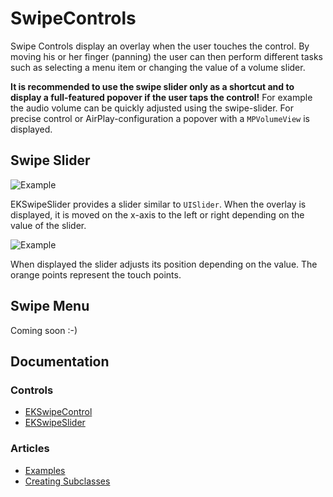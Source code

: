 # SwipeControls

Swipe Controls display an overlay when the user touches the control. By moving his or her finger (panning) the user can then perform different tasks such as selecting a menu item or changing the value of a volume slider.

**It is recommended to use the swipe slider only as a shortcut and to display a full-featured popover if the user taps the control!** 
For example the audio volume can be quickly adjusted using the swipe-slider. For precise control or AirPlay-configuration a popover with a `MPVolumeView` is displayed.


## Swipe Slider

![Example](http://i50.tinypic.com/2rdusqr.png)

EKSwipeSlider provides a slider similar to `UISlider`.  When the overlay is displayed, it is moved on the x-axis to the left or right depending on the value of the slider.

![Example](http://i48.tinypic.com/24g6sjr.png)  

When displayed the slider adjusts its position depending on the value. The orange points represent the touch points.

## Swipe Menu

Coming soon :-)


## Documentation

### Controls

* [EKSwipeControl](https://github.com/ChrisSchneider/SwipeControls/wiki/EKSwipeControl)
* [EKSwipeSlider](https://github.com/ChrisSchneider/SwipeControls/wiki/EKSwipeSlider)

### Articles

* [Examples](https://github.com/ChrisSchneider/SwipeControls/wiki/Examples)
* [Creating Subclasses](https://github.com/ChrisSchneider/SwipeControls/wiki/Subclassing-EKSwipeControl)